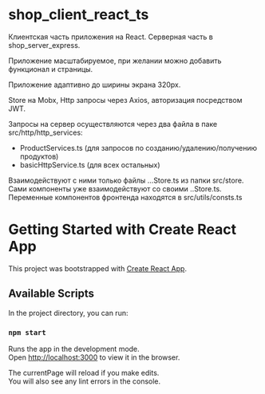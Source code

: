 # shop_client_react_ts
Клиентская часть приложения на React. Серверная часть в shop_server_express.

Приложение масштабируемое, при желании можно добавить функционал и страницы.

Приложение адаптивно до ширины экрана 320px.

Store на Mobx, Http запросы через Axios, авторизация посредством JWT.

Запросы на сервер осуществляются через два файла в паке src/http/http_services:
 - ProductServices.ts (для запросов по созданию/удалению/получению продуктов)
 - basicHttpService.ts (для всех остальных)

Взаимодействуют с ними только файлы ...Store.ts из папки src/store. Сами компоненты уже взаимодействуют со своими ..Store.ts.
Переменные компонентов фронтенда находятся в src/utils/consts.ts


# Getting Started with Create React App

This project was bootstrapped with [Create React App](https://github.com/facebook/create-react-app).

## Available Scripts

In the project directory, you can run:

### `npm start`

Runs the app in the development mode.\
Open [http://localhost:3000](http://localhost:3000) to view it in the browser.

The currentPage will reload if you make edits.\
You will also see any lint errors in the console.
